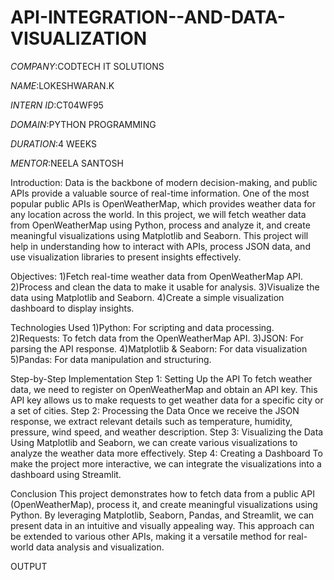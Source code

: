 # API-INTEGRATION--AND-DATA-VISUALIZATION

*COMPANY*:CODTECH IT SOLUTIONS

*NAME*:LOKESHWARAN.K

*INTERN ID*:CT04WF95

*DOMAIN*:PYTHON PROGRAMMING

*DURATION*:4 WEEKS

*MENTOR*:NEELA SANTOSH

Introduction:
Data is the backbone of modern decision-making, and public APIs provide a valuable source of real-time information. One of the most popular public APIs is OpenWeatherMap, which provides weather data for any location across the world. In this project, we will fetch weather data from OpenWeatherMap using Python, process and analyze it, and create meaningful visualizations using Matplotlib and Seaborn. This project will help in understanding how to interact with APIs, process JSON data, and use visualization libraries to present insights effectively.

Objectives:
1)Fetch real-time weather data from OpenWeatherMap API.
2)Process and clean the data to make it usable for analysis.
3)Visualize the data using Matplotlib and Seaborn.
4)Create a simple visualization dashboard to display insights.

Technologies Used
1)Python: For scripting and data processing.
2)Requests: To fetch data from the OpenWeatherMap API.
3)JSON: For parsing the API response.
4)Matplotlib & Seaborn: For data visualization
5)Pandas: For data manipulation and structuring.

Step-by-Step Implementation
Step 1: Setting Up the API
To fetch weather data, we need to register on OpenWeatherMap and obtain an API key. This API key allows us to make requests to get weather data for a specific city or a set of cities.
Step 2: Processing the Data
Once we receive the JSON response, we extract relevant details such as temperature, humidity, pressure, wind speed, and weather description.
Step 3: Visualizing the Data
Using Matplotlib and Seaborn, we can create various visualizations to analyze the weather data more effectively.
Step 4: Creating a Dashboard
To make the project more interactive, we can integrate the visualizations into a dashboard using Streamlit.

Conclusion
This project demonstrates how to fetch data from a public API (OpenWeatherMap), process it, and create meaningful visualizations using Python. By leveraging Matplotlib, Seaborn, Pandas, and Streamlit, we can present data in an intuitive and visually appealing way. This approach can be extended to various other APIs, making it a versatile method for real-world data analysis and visualization.

OUTPUT
